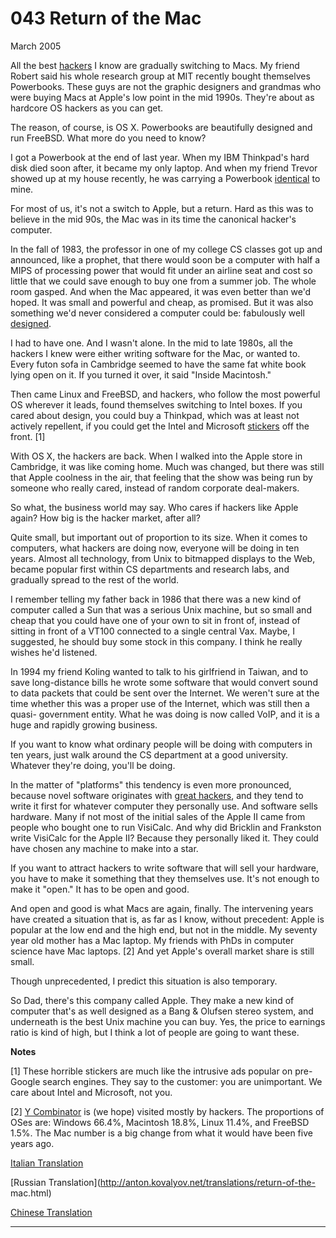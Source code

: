 # 043 Return of the Mac


  
 
  
 March 2005   
  
 All the best [hackers](gba.html) I know are gradually switching to Macs. My friend Robert said his whole research group at MIT recently bought themselves Powerbooks. These guys are not the graphic designers and grandmas who were buying Macs at Apple's low point in the mid 1990s. They're about as hardcore OS hackers as you can get.   
  
 The reason, of course, is OS X. Powerbooks are beautifully designed and run FreeBSD. What more do you need to know?   
  
 I got a Powerbook at the end of last year. When my IBM Thinkpad's hard disk died soon after, it became my only laptop. And when my friend Trevor showed up at my house recently, he was carrying a Powerbook [identical](tlbmac.html) to mine.   
  
 For most of us, it's not a switch to Apple, but a return. Hard as this was to believe in the mid 90s, the Mac was in its time the canonical hacker's computer.   
  
 In the fall of 1983, the professor in one of my college CS classes got up and announced, like a prophet, that there would soon be a computer with half a MIPS of processing power that would fit under an airline seat and cost so little that we could save enough to buy one from a summer job. The whole room gasped. And when the Mac appeared, it was even better than we'd hoped. It was small and powerful and cheap, as promised. But it was also something we'd never considered a computer could be: fabulously well [designed](taste.html).   
  
 I had to have one. And I wasn't alone. In the mid to late 1980s, all the hackers I knew were either writing software for the Mac, or wanted to. Every futon sofa in Cambridge seemed to have the same fat white book lying open on it. If you turned it over, it said "Inside Macintosh."   
  
 Then came Linux and FreeBSD, and hackers, who follow the most powerful OS wherever it leads, found themselves switching to Intel boxes. If you cared about design, you could buy a Thinkpad, which was at least not actively repellent, if you could get the Intel and Microsoft [stickers](designedforwindows.html) off the front. [1]   
  
 With OS X, the hackers are back. When I walked into the Apple store in Cambridge, it was like coming home. Much was changed, but there was still that Apple coolness in the air, that feeling that the show was being run by someone who really cared, instead of random corporate deal-makers.   
  
 So what, the business world may say. Who cares if hackers like Apple again? How big is the hacker market, after all?   
  
 Quite small, but important out of proportion to its size. When it comes to computers, what hackers are doing now, everyone will be doing in ten years. Almost all technology, from Unix to bitmapped displays to the Web, became popular first within CS departments and research labs, and gradually spread to the rest of the world.   
  
 I remember telling my father back in 1986 that there was a new kind of computer called a Sun that was a serious Unix machine, but so small and cheap that you could have one of your own to sit in front of, instead of sitting in front of a VT100 connected to a single central Vax. Maybe, I suggested, he should buy some stock in this company. I think he really wishes he'd listened.   
  
 In 1994 my friend Koling wanted to talk to his girlfriend in Taiwan, and to save long-distance bills he wrote some software that would convert sound to data packets that could be sent over the Internet. We weren't sure at the time whether this was a proper use of the Internet, which was still then a quasi- government entity. What he was doing is now called VoIP, and it is a huge and rapidly growing business.   
  
 If you want to know what ordinary people will be doing with computers in ten years, just walk around the CS department at a good university. Whatever they're doing, you'll be doing.   
  
 In the matter of "platforms" this tendency is even more pronounced, because novel software originates with [great hackers](gh.html), and they tend to write it first for whatever computer they personally use. And software sells hardware. Many if not most of the initial sales of the Apple II came from people who bought one to run VisiCalc. And why did Bricklin and Frankston write VisiCalc for the Apple II? Because they personally liked it. They could have chosen any machine to make into a star.   
  
 If you want to attract hackers to write software that will sell your hardware, you have to make it something that they themselves use. It's not enough to make it "open." It has to be open and good.   
  
 And open and good is what Macs are again, finally. The intervening years have created a situation that is, as far as I know, without precedent: Apple is popular at the low end and the high end, but not in the middle. My seventy year old mother has a Mac laptop. My friends with PhDs in computer science have Mac laptops. [2] And yet Apple's overall market share is still small.   
  
 Though unprecedented, I predict this situation is also temporary.   
  
 So Dad, there's this company called Apple. They make a new kind of computer that's as well designed as a Bang & Olufsen stereo system, and underneath is the best Unix machine you can buy. Yes, the price to earnings ratio is kind of high, but I think a lot of people are going to want these.   
  
 
  
 
  
 **Notes**   
  
 [1] These horrible stickers are much like the intrusive ads popular on pre- Google search engines. They say to the customer: you are unimportant. We care about Intel and Microsoft, not you.   
  
 [2] [Y Combinator](http://ycombinator.com) is (we hope) visited mostly by hackers. The proportions of OSes are: Windows 66.4%, Macintosh 18.8%, Linux 11.4%, and FreeBSD 1.5%. The Mac number is a big change from what it would have been five years ago.   
  
 
  
 
  
 
  
 
  
 
  
 [Italian Translation](http://www.alfonsomartone.itb.it/pavrgi.html)   
  
 [Russian Translation](http://anton.kovalyov.net/translations/return-of-the- mac.html)   
  
 
  
 [Chinese Translation](http://flyingapplet.spaces.live.com/blog/cns!F682AFBD82F7E261!390.entry)   
  
 
  
 
  
 
  
 
  
 

 
* * *
 

 

